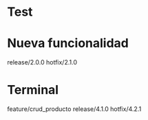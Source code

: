 # Test

# Nueva funcionalidad

release/2.0.0
hotfix/2.1.0



# Terminal
feature/crud_producto
release/4.1.0
hotfix/4.2.1